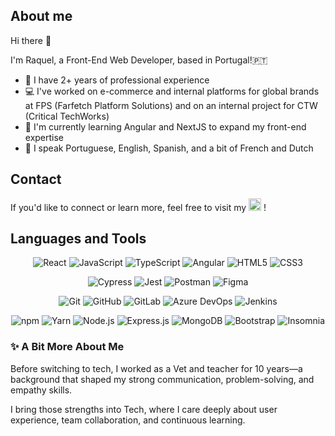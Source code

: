 ## About me
Hi there 👋

I'm Raquel, a Front-End Web Developer, based in Portugal!🇵🇹

- 🔭 I have 2+ years of professional experience
- 💻 I've worked on e-commerce and internal platforms for global brands at FPS (Farfetch Platform Solutions) and on an internal project for CTW (Critical TechWorks)
- 🌱 I'm currently learning Angular and NextJS to expand my front-end expertise
- 💬 I speak Portuguese, English, Spanish, and a bit of French and Dutch

## Contact
If you'd like to connect or learn more, feel free to visit my  [<img src='https://img.shields.io/badge/linkedin-%230077B5.svg?style=for-the-badge&logo=linkedin&logoColor=white' alt='linkedin' height=20px>](https://www.linkedin.com/in/raquelsantos09/) !


## Languages and Tools

<div align="center">
 
![React](https://img.shields.io/badge/react-%2320232a.svg?style=for-the-badge&logo=react&logoColor=%2361DAFB)
![JavaScript](https://img.shields.io/badge/javascript-%23323330.svg?style=for-the-badge&logo=javascript&logoColor=%23F7DF1E)
![TypeScript](https://img.shields.io/badge/typescript-%23007ACC.svg?style=for-the-badge&logo=typescript&logoColor=white)
![Angular](https://img.shields.io/badge/angular-%23DD0031.svg?style=for-the-badge&logo=angular&logoColor=white)
![HTML5](https://img.shields.io/badge/html5-%23E34F26.svg?style=for-the-badge&logo=html5&logoColor=white)
![CSS3](https://img.shields.io/badge/css3-%231572B6.svg?style=for-the-badge&logo=css3&logoColor=white)

![Cypress](https://img.shields.io/badge/cypress-17202C?style=for-the-badge&logo=cypress&logoColor=white)
![Jest](https://img.shields.io/badge/jest-C21325?style=for-the-badge&logo=jest&logoColor=white)
![Postman](https://img.shields.io/badge/Postman-FF6C37?style=for-the-badge&logo=postman&logoColor=white)
![Figma](https://img.shields.io/badge/figma-%23F24E1E.svg?style=for-the-badge&logo=figma&logoColor=white)

![Git](https://img.shields.io/badge/git-%23F05033.svg?style=for-the-badge&logo=git&logoColor=white)
![GitHub](https://img.shields.io/badge/github-%23121011.svg?style=for-the-badge&logo=github&logoColor=white)
![GitLab](https://img.shields.io/badge/gitlab-%23181717.svg?style=for-the-badge&logo=gitlab&logoColor=white)
![Azure DevOps](https://img.shields.io/badge/Azure%20DevOps-0078D7.svg?style=for-the-badge&logo=azuredevops&logoColor=white)
![Jenkins](https://img.shields.io/badge/jenkins-%232C5263.svg?style=for-the-badge&logo=jenkins&logoColor=white)

![npm](https://img.shields.io/badge/npm-CB3837?style=for-the-badge&logo=npm&logoColor=white)
![Yarn](https://img.shields.io/badge/yarn-2C8EBB?style=for-the-badge&logo=yarn&logoColor=white)
![Node.js](https://img.shields.io/badge/Node.js-339933?style=for-the-badge&logo=nodedotjs&logoColor=white)
![Express.js](https://img.shields.io/badge/express.js-%23404d59.svg?style=for-the-badge&logo=express&logoColor=%2361DAFB)
![MongoDB](https://img.shields.io/badge/MongoDB-%234ea94b.svg?style=for-the-badge&logo=mongodb&logoColor=white)
![Bootstrap](https://img.shields.io/badge/bootstrap-%23563D7C.svg?style=for-the-badge&logo=bootstrap&logoColor=white)
![Insomnia](https://img.shields.io/badge/Insomnia-5849be?style=for-the-badge&logo=Insomnia&logoColor=white)

</div>

 ###  ✨ A Bit More About Me
Before switching to tech, I worked as a Vet and teacher for 10 years—a background that shaped my strong communication, problem-solving, and empathy skills.  

I bring those strengths into Tech, where I care deeply about user experience, team collaboration, and continuous learning.
